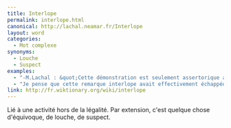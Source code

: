 ```yaml
---
title: Interlope
permalink: interlope.html
canonical: http://lachal.neamar.fr/Interlope
layout: word
categories:
  - Mot complexe
synonyms:
  - Louche
  - Suspect
examples:
  - "-M.Lachal : &quot;Cette démonstration est seulement assertorique a tendance…&quot;-Classe : &quot;Captieuse !&quot;-M.Lachal : &quot;…interlope !&quot;"
  - "Je pense que cette remarque interlope avait effectivement échappéde ma bouche devant une assistance en liesse,toujours en proie à quelque boutade amphibologique.Mais, ce n'est pas à vous que je vais l'apprendre,\"verba volant, scripta manent\"… Étant donné le contexte socio-politiquede cette méga-pantalonnade, il me semble fort raisonnable de s'en teniraux écrits actuels…"
link: http://fr.wiktionary.org/wiki/interlope
---
```


Lié à une activité hors de la légalité. Par extension, c'est quelque chose d'équivoque, de louche, de suspect.

